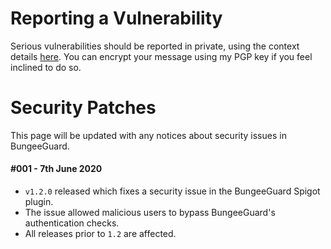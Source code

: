 # Reporting a Vulnerability

Serious vulnerabilities should be reported in private, using the context details [here](https://lucko.me/). You can encrypt your message using my PGP key if you feel inclined to do so.

# Security Patches

This page will be updated with any notices about security issues in BungeeGuard.

#### #001 - 7th June 2020
* `v1.2.0` released which fixes a security issue in the BungeeGuard Spigot plugin.
* The issue allowed malicious users to bypass BungeeGuard's authentication checks.
* All releases prior to `1.2` are affected.
